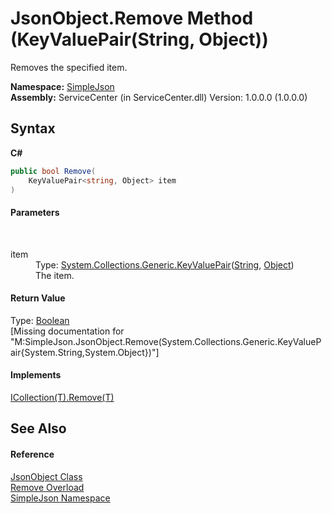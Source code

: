 # JsonObject.Remove Method (KeyValuePair(String, Object))
 

Removes the specified item.

**Namespace:**&nbsp;<a href="ea63a809-e4a6-ba19-c147-e5c6fb6b1f81">SimpleJson</a><br />**Assembly:**&nbsp;ServiceCenter (in ServiceCenter.dll) Version: 1.0.0.0 (1.0.0.0)

## Syntax

**C#**<br />
``` C#
public bool Remove(
	KeyValuePair<string, Object> item
)
```


#### Parameters
&nbsp;<dl><dt>item</dt><dd>Type: <a href="http://msdn2.microsoft.com/zh-cn/library/5tbh8a42" target="_blank">System.Collections.Generic.KeyValuePair</a>(<a href="http://msdn2.microsoft.com/zh-cn/library/s1wwdcbf" target="_blank">String</a>, <a href="http://msdn2.microsoft.com/zh-cn/library/e5kfa45b" target="_blank">Object</a>)<br />The item.</dd></dl>

#### Return Value
Type: <a href="http://msdn2.microsoft.com/zh-cn/library/a28wyd50" target="_blank">Boolean</a><br />\[Missing <returns> documentation for "M:SimpleJson.JsonObject.Remove(System.Collections.Generic.KeyValuePair{System.String,System.Object})"\]

#### Implements
<a href="http://msdn2.microsoft.com/zh-cn/library/bye7h94w" target="_blank">ICollection(T).Remove(T)</a><br />

## See Also


#### Reference
<a href="b548c5de-7a49-c3d8-648f-f4f1646e49bc">JsonObject Class</a><br /><a href="a9269c69-b87d-34c8-bf77-56e7c268cd9a">Remove Overload</a><br /><a href="ea63a809-e4a6-ba19-c147-e5c6fb6b1f81">SimpleJson Namespace</a><br />